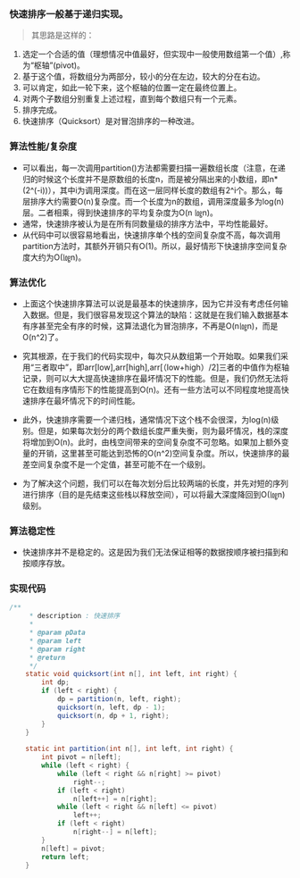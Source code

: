 ### 快速排序一般基于递归实现。
>其思路是这样的：
1. 选定一个合适的值（理想情况中值最好，但实现中一般使用数组第一个值）,称为“枢轴”(pivot)。
2. 基于这个值，将数组分为两部分，较小的分在左边，较大的分在右边。
3. 可以肯定，如此一轮下来，这个枢轴的位置一定在最终位置上。
4. 对两个子数组分别重复上述过程，直到每个数组只有一个元素。
5. 排序完成。
6. 快速排序（Quicksort）是对冒泡排序的一种改进。

### 算法性能/复杂度
- 可以看出，每一次调用partition()方法都需要扫描一遍数组长度（注意，在递归的时候这个长度并不是原数组的长度n，而是被分隔出来的小数组，即n*(2^(-i))），其中i为调用深度。而在这一层同样长度的数组有2^i个。那么，每层排序大约需要O(n)复杂度。而一个长度为n的数组，调用深度最多为log(n)层。二者相乘，得到快速排序的平均复杂度为O(n ㏒n)。
- 通常，快速排序被认为是在所有同数量级的排序方法中，平均性能最好。
- 从代码中可以很容易地看出，快速排序单个栈的空间复杂度不高，每次调用partition方法时，其额外开销只有O(1)。所以，最好情形下快速排序空间复杂度大约为O(㏒n)。

### 算法优化
- 上面这个快速排序算法可以说是最基本的快速排序，因为它并没有考虑任何输入数据。但是，我们很容易发现这个算法的缺陷：这就是在我们输入数据基本有序甚至完全有序的时候，这算法退化为冒泡排序，不再是O(n㏒n)，而是O(n^2)了。

- 究其根源，在于我们的代码实现中，每次只从数组第一个开始取。如果我们采用“三者取中”，即arr[low],arr[high],arr[（low+high）/2]三者的中值作为枢轴记录，则可以大大提高快速排序在最坏情况下的性能。但是，我们仍然无法将它在数组有序情形下的性能提高到O(n)。还有一些方法可以不同程度地提高快速排序在最坏情况下的时间性能。
- 此外，快速排序需要一个递归栈，通常情况下这个栈不会很深，为log(n)级别。但是，如果每次划分的两个数组长度严重失衡，则为最坏情况，栈的深度将增加到O(n)。此时，由栈空间带来的空间复杂度不可忽略。如果加上额外变量的开销，这里甚至可能达到恐怖的O(n^2)空间复杂度。所以，快速排序的最差空间复杂度不是一个定值，甚至可能不在一个级别。

- 为了解决这个问题，我们可以在每次划分后比较两端的长度，并先对短的序列进行排序（目的是先结束这些栈以释放空间），可以将最大深度降回到O(㏒n)级别。

### 算法稳定性
- 快速排序并不是稳定的。这是因为我们无法保证相等的数据按顺序被扫描到和按顺序存放。

### 实现代码
```java
/**
     * description : 快速排序
     *
     * @param pData
     * @param left
     * @param right
     * @return
     */
    static void quicksort(int n[], int left, int right) {
        int dp;
        if (left < right) {
            dp = partition(n, left, right);
            quicksort(n, left, dp - 1);
            quicksort(n, dp + 1, right);
        }
    }
 
    static int partition(int n[], int left, int right) {
        int pivot = n[left];
        while (left < right) {
            while (left < right && n[right] >= pivot)
                right--;
            if (left < right)
                n[left++] = n[right];
            while (left < right && n[left] <= pivot)
                left++;
            if (left < right)
                n[right--] = n[left];
        }
        n[left] = pivot;
        return left;
    }
```







